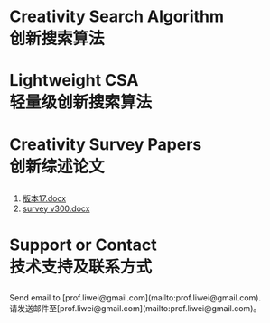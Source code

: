 # <p> Creativity Search Algorithm <br/> 创新搜索算法</p>




# <p> Lightweight CSA <br/> 轻量级创新搜索算法 </p>

# <p> Creativity Survey Papers <br/> 创新综述论文 </p>

1. [版本17.docx](https://github.com/creativitysurvey/creativitysurvey.github.io/files/7519298/17.docx)
2. [survey v300.docx](https://github.com/creativitysurvey/creativitysurvey.github.io/files/7519300/survey.v300.docx)

# <p> Support or Contact  <br/> 技术支持及联系方式 </p>

<p> Send email to [prof.liwei@gmail.com](mailto:prof.liwei@gmail.com).   <br/> 请发送邮件至[prof.liwei@gmail.com](mailto:prof.liwei@gmail.com)。</p>
